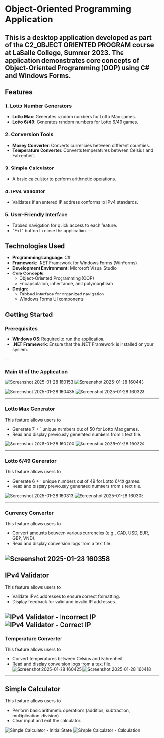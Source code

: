 # Object-Oriented Programming Application

This is a desktop application developed as part of the **C2_OBJECT ORIENTED PROGRAM** course at LaSalle College, Summer 2023. The application demonstrates core concepts of Object-Oriented Programming (OOP) using C# and Windows Forms.
--
## Features

### 1. Lotto Number Generators
- **Lotto Max**: Generates random numbers for Lotto Max games.
- **Lotto 6/49**: Generates random numbers for Lotto 6/49 games.

### 2. Conversion Tools
- **Money Converter**: Converts currencies between different countries.
- **Temperature Converter**: Converts temperatures between Celsius and Fahrenheit.

### 3. Simple Calculator
- A basic calculator to perform arithmetic operations.

### 4. IPv4 Validator
- Validates if an entered IP address conforms to IPv4 standards.

### 5. User-Friendly Interface
- Tabbed navigation for quick access to each feature.
- "Exit" button to close the application.
-- 
## Technologies Used
- **Programming Language**: C#
- **Framework**: .NET Framework for Windows Forms (WinForms)
- **Development Environment**: Microsoft Visual Studio
- **Core Concepts**:
  - Object-Oriented Programming (OOP)
  - Encapsulation, inheritance, and polymorphism
- **Design**: 
  - Tabbed interface for organized navigation
  - Windows Forms UI components

## Getting Started

### Prerequisites
- **Windows OS**: Required to run the application.
- **.NET Framework**: Ensure that the .NET Framework is installed on your system.

--
### Main UI of the Application

![Screenshot 2025-01-28 160153](https://github.com/user-attachments/assets/420e2401-0cd6-47f7-ab41-ccf493940263) ![Screenshot 2025-01-28 160443](https://github.com/user-attachments/assets/ab1b7c55-0a23-4dd5-a693-585b78f1991b)

![Screenshot 2025-01-28 160435](https://github.com/user-attachments/assets/cd2b9d1d-2ab5-404e-9a78-a291c3819115) ![Screenshot 2025-01-28 160328](https://github.com/user-attachments/assets/5ef8725b-bc40-4356-afa5-f3d9e85da1ec)

---

### Lotto Max Generator
This feature allows users to:
- Generate 7 + 1 unique numbers out of 50 for Lotto Max games.
- Read and display previously generated numbers from a text file.

![Screenshot 2025-01-28 160200](https://github.com/user-attachments/assets/41f4396e-c33a-4234-b4ba-625b2c871c49) ![Screenshot 2025-01-28 160220](https://github.com/user-attachments/assets/7315a26c-2100-4c17-89f1-391bc4e5932f)

---

### Lotto 6/49 Generator
This feature allows users to:
- Generate 6 + 1 unique numbers out of 49 for Lotto 6/49 games.
- Read and display previously generated numbers from a text file.

![Screenshot 2025-01-28 160313](https://github.com/user-attachments/assets/fbf7085a-9f37-4f70-b22f-9b69ac147c11) ![Screenshot 2025-01-28 160305](https://github.com/user-attachments/assets/2d550064-f88a-4cbb-bc9a-35cde3f845f7)

---

### Currency Converter
This feature allows users to:
- Convert amounts between various currencies (e.g., CAD, USD, EUR, GBP, VND).
- Read and display conversion logs from a text file.

![Screenshot 2025-01-28 160358](https://github.com/user-attachments/assets/dfde9cdd-38c6-41ee-8745-107fcb41f595)
---
## IPv4 Validator
This feature allows users to:
- Validate IPv4 addresses to ensure correct formatting.
- Display feedback for valid and invalid IP addresses.

![IPv4 Validator - Incorrect IP](path-to-ip-validator-incorrect-screenshot)
![IPv4 Validator - Correct IP](path-to-ip-validator-correct-screenshot)
---

### Temperature Converter
This feature allows users to:
- Convert temperatures between Celsius and Fahrenheit.
- Read and display conversion logs from a text file.
![Screenshot 2025-01-28 160425](https://github.com/user-attachments/assets/552b6bac-fcfc-4b8b-9ea2-468efb781899) ![Screenshot 2025-01-28 160418](https://github.com/user-attachments/assets/e9b5e8d8-21ee-4e54-bcf4-099b820d0028)

--- 
## Simple Calculator
This feature allows users to:
- Perform basic arithmetic operations (addition, subtraction, multiplication, division).
- Clear input and exit the calculator.

![Simple Calculator - Initial State](path-to-simple-calculator-initial-screenshot)
![Simple Calculator - Calculation](path-to-simple-calculator-calculation-screenshot)




